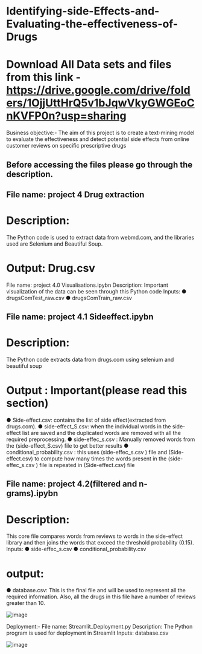 # Identifying-side-Effects-and-Evaluating-the-effectiveness-of-Drugs







# Download All Data sets and files from this link - https://drive.google.com/drive/folders/1OjjUttHrQ5v1bJqwVkyGWGEoCnKVFP0n?usp=sharing

Business objective:- The aim of this project is to create a text-mining model to evaluate the effectiveness and detect potential side effects from online customer reviews on specific prescriptive drugs

## Before accessing the files please go through the description. ##

## File name: project 4  Drug extraction
# Description: 
The Python code is used to extract data from webmd.com, and the libraries used are Selenium and Beautiful Soup.
# Output: Drug.csv 



File name: project 4.0 Visualisations.ipybn
Description:
Important visualization of the data can be seen through this Python code
Inputs:
●	 drugsComTest_raw.csv
●	 drugsComTrain_raw.csv


## File name: project 4.1 Sideeffect.ipybn
# Description:
The Python code extracts data from drugs.com using selenium and beautiful soup
# Output : Important(please read this section)
●	 Side-effect.csv:  contains the list of side effect(extracted from drugs.com). 
●	 side-effect_S.csv:  when the individual words in the side-effect list are saved and the duplicated words are removed with all the required preprocessing.
●	side-effec_s.csv : Manually removed words from the (side-effect_S.csv) file to get better results 
●	conditional_probability.csv : this uses (side-effec_s.csv ) file and (Side-effect.csv) to compute how many times the words present in the (side-effec_s.csv ) file is repeated in (Side-effect.csv) file 
 

## File name: project 4.2(filtered and n-grams).ipybn
# Description: 
This core file compares words from reviews to words in the side-effect library and then joins the words that exceed the threshold probability (0.15). 
Inputs:
●	 side-effec_s.csv
●	 conditional_probability.csv
# output:
●	 database.csv:  This is the final file and will be used to represent all the required information. Also, all the drugs in this file have a number of reviews greater than 10.
 
![image](https://user-images.githubusercontent.com/66263773/188257685-cfc06060-d923-4ecb-95c9-6bd7ad06bb75.png)


Deployment:-
File name: Streamlit_Deployment.py
Description: The Python program is used for deployment in Streamlit 
Inputs:  database.csv

![image](https://user-images.githubusercontent.com/66263773/188257693-fe1c0f48-7c3b-419d-adaf-9b0b95e2fa43.png)

 

